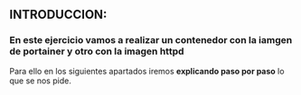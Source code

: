 ## INTRODUCCION:
### En este ejercicio vamos a realizar un contenedor con la iamgen de portainer y otro con la imagen httpd
Para ello en los siguientes apartados iremos **explicando paso por paso** lo que se nos pide.
